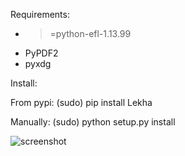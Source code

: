 Requirements:

  - >=python-efl-1.13.99
  - PyPDF2
  - pyxdg

Install:

  From pypi:
  (sudo) pip install Lekha

  Manually:
  (sudo) python setup.py install


![screenshot](https://www.enlightenment.org/ss/e-55511fafe962b5.69067897.jpg "Screenshot")
